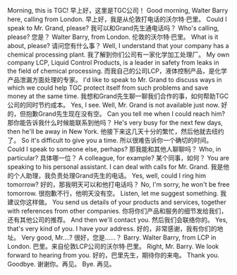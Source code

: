 Morning, this is TGC!
早上好，这里是TGC公司！
Good morning, Walter Barry here, calling from London.
早上好，我是从伦敦打电话的沃尔特·巴里。
Could I speak to Mr. Grand, please?
我可以和Grand先生通电话吗？
Who's calling, please?
您是？
Walter Barry, from London.
伦敦的沃尔特·巴里。
What is it about, please?
请问您有什么事？
Well, I understand that your company has a chemical processing plant.
我了解到你们公司有一家化学加工处理厂。
My own company LCP, Liquid Control Products, is a leader in safety from leaks in the field of chemical processing.
而我自己的公司LCP，液体控制产品，是化学产品泄漏方面处理的专家。
I'd like to speak to Mr. Grand to discuss ways in which we could help TGC protect itself from such problems and save money at the same time.
我想和Grand先生聊一聊我们合作的事，如何帮助TGC公司的同时节约成本。
Yes, I see. Well, Mr. Grand is not available just now.
好的，但抱歉Grand先生现在没有空。
Can you tell me when I could reach him?
那你能告诉我什么时候能联系到他吗？
He's very busy for the next few days, then he'll be away in New York.
他接下来这几天十分的繁忙，然后他就去纽约了。
So it's difficult to give you a time.
所以很难告诉你一个确切的时间。
Could I speak to someone else, perhaps?
那我能和其他人聊聊吗？
Who, in particular?
具体哪一位？
A colleague, for example?
某个同事，如何？
You are speaking to his personal assistant. I can deal with calls for Mr. Grand.
我是他的个人助理，我负责处理Grand先生的电话。
Yes, well, could I ring him tomorrow?
好的，那我明天可以和他打电话吗？
No, I'm sorry, he won't be free tomorrow.
很抱歉不行，他明天没有空。
Listen, let me suggest something.
我建议你这样做。
You send us details of your products and services, together with references from other companies.
你将你们产品和服务的细节发给我们，还有其他公司的推荐。
And then we'll contact you.
然后我们会联络你的。
Yes, that's very kind of you. I have your address.
好的，非常感谢，我有你们的地址。
Very good, Mr....?
很好，您是......？
Barry. Walter Barry, from LCP in London.
巴里。来自伦敦LCP公司的沃尔特·巴里。
Right, Mr. Barry. We look forward to hearing from you.
好的，巴里先生，期待你的来电。
Thank you. Goodbye.
谢谢你。再见。
Bye.
再见。
